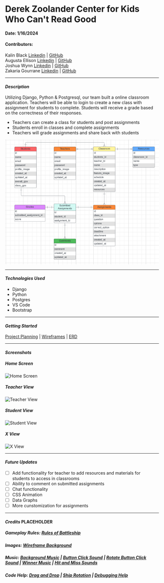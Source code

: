 # Derek Zoolander Center for Kids Who Can't Read Good
#### Date: 1/16/2024
#### Contributors: 
Kalin Black [Linkedin](https://www.linkedin.com/in/kalin-black/) | [GitHub](https://github.com/kfblack)<br>
Augusta Ellison [Linkedin](https://www.linkedin.com/in/gustaellison/) | [GitHub](https://github.com/gustaellison/)<br>
Joshua Wynn [Linkedin](https://www.linkedin.com/) | [GitHub](https://github.com/)<br>
Zakaria Gourrane [Linkedin](https://www.linkedin.com/in/) | [GitHub](https://github.com/)
***
#### **_Description_**

Utilizing Django, Python & Postgresql, our team built a online classroom application. Teachers will be able to login to create a new class with assignment for students to complete. Students will receive a grade based on the correctness of their responses. 

- Teachers can create a class for students and post assignments
- Students enroll in classes and complete assignments
- Teachers will grade assignments and share back with students

![ERD](/ERD.png)
***
#### **_Technologies Used_**
- Django
- Python
- Postgres
- VS Code
- Bootstrap

***
#### **_Getting Started_**
[Project Planning](https://trello.com/c/7ebKHkVi/3-wireframes) | [Wireframes](https://excalidraw.com/#room=45816e60f6079d100865,Wi9Qi9ycPFkIFRopB_lqiw) | [ERD](https://lucid.app/lucidchart/5d5f61f7-6b98-4121-868d-3ba6d4fec508/edit?beaconFlowId=013B9B06D1831217&invitationId=inv_81c976ad-d717-41ac-af46-667689c87ecf&page=0_0#) 
***
#### **_Screenshots_**

##### Home Screen 
![Home Screen]()

##### Teacher View 
![Teacher View]()

##### Student View 
![Student View]()

##### X View 
![X View]()

***
#### **_Future Updates_**
- [ ] Add functionality for teacher to add resources and materials for students to access in classrooms 
- [ ] Ability to comment on submitted assignments 
- [ ] Chat functionality 
- [ ] CSS Animation
- [ ] Data Graphs 
- [ ] More cunstomization for assignments
***
#### **_Credits_** PLACEHOLDER

##### Gameplay Rules: [Rules of Battleship](https://www.hasbro.com/common/instruct/battleship.pdf)
##### Images: [Wireframe Background](https://warontherocks.com/wp-content/uploads/2020/12/6432150-1-1024x654.jpg) 
##### Music: [Background Music](https://mixkit.co/free-stock-music/tag/video-game/?page=2) | [Button Click Sound](https://mixkit.co/free-sound-effects/click/?page=2) | [Rotate Button Click Sound](https://mixkit.co/free-sound-effects/click/) | [Winner Music](https://mixkit.co/free-stock-music/tag/video-game/?page=2) | [Hit and Miss Sounds](https://mixkit.co/free-sound-effects/bomb/) 
##### Code Help: [Drag and Drop](https://www.youtube.com/watch?v=wBnHmV_LBpE&ab_channel=TheCodeCreative) | [Ship Rotation](https://www.youtube.com/watch?v=Ubh_k18sX4E&t=2650s&ab_channel=CodewithAniaKub%C3%B3w) | [Debugging Help](https://openai.com/blog/chatgpt)
